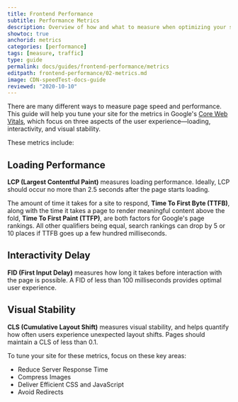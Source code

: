 ```yaml
---
title: Frontend Performance 
subtitle: Performance Metrics
description: Overview of how and what to measure when optimizing your site for performance.
showtoc: true
anchorid: metrics
categories: [performance]
tags: [measure, traffic]
type: guide
permalink: docs/guides/frontend-performance/metrics
editpath: frontend-performance/02-metrics.md
image: CDN-speedTest-docs-guide
reviewed: "2020-10-10"
---
```


There are many different ways to measure page speed and performance. This guide will help you tune your site for the metrics in Google's [Core Web Vitals](https://web.dev/vitals/#core-web-vitals), which focus on three aspects of the user experience—loading, interactivity, and visual stability. 

These metrics include:

## Loading Performance

**LCP (Largest Contentful Paint)** measures loading performance. Ideally, LCP should occur no more than 2.5 seconds after the page starts loading.

The amount of time it takes for a site to respond, **Time To First Byte (TTFB)**, along with the time it takes a page to render meaningful content above the fold, **Time To First Paint (TTFP)**, are both factors for Google's page rankings. All other qualifiers being equal, search rankings can drop by 5 or 10 places if TTFB goes up a few hundred milliseconds.

## Interactivity Delay
**FID (First Input Delay)** measures how long it takes before interaction with the page is possible. A FID of less than 100 milliseconds provides optimal user experience.

## Visual Stability
**CLS (Cumulative Layout Shift)** measures visual stability, and helps quantify how often users experience unexpected layout shifts. Pages should maintain a CLS of less than 0.1. 

To tune your site for these metrics, focus on these key areas:

- Reduce Server Response Time
- Compress Images
- Deliver Efficient CSS and JavaScript
- Avoid Redirects
